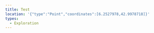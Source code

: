 ```yaml
---
title: Test
location: '{"type":"Point","coordinates":[6.2527978,42.9978718]}'
types:
  - Exploration
---
```

